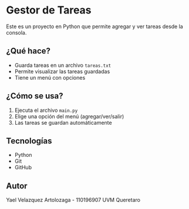 # Gestor de Tareas 

Este es un proyecto en Python que permite agregar y ver tareas desde la consola.

## ¿Qué hace?

- Guarda tareas en un archivo `tareas.txt`
- Permite visualizar las tareas guardadas
- Tiene un menú con opciones

## ¿Cómo se usa?

1. Ejecuta el archivo `main.py`
2. Elige una opción del menú (agregar/ver/salir)
3. Las tareas se guardan automáticamente

## Tecnologías

- Python
- Git
- GitHub

## Autor

Yael Velazquez Artolozaga - 110196907 UVM Queretaro
